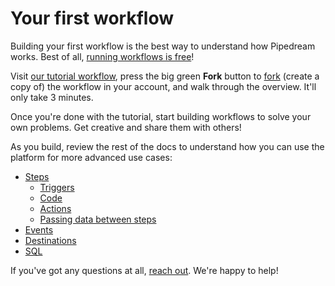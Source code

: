 # Your first workflow

Building your first workflow is the best way to understand how Pipedream works. Best of all, [running workflows is free](/pricing/)!

Visit [our tutorial workflow](https://pipedream.com/@tod/use-http-requests-to-trigger-a-workflow-p_6lCy5y/readme), press the big green **Fork** button to [fork](/workflows/fork/) (create a copy of) the workflow in your account, and walk through the overview. It'll only take 3 minutes.

Once you're done with the tutorial, start building workflows to solve your own problems. Get creative and share them with others!

As you build, review the rest of the docs to understand how you can use the platform for more advanced use cases:

- [Steps](/workflows/steps/)
  - [Triggers](/workflows/steps/triggers/)
  - [Code](/workflows/steps/code/)
  - [Actions](/workflows/steps/actions/)
  - [Passing data between steps](/workflows/steps/triggers/)
- [Events](/workflows/events/)
- [Destinations](/destinations/)
- [SQL](/destinations/sql/)

If you've got any questions at all, [reach out](/support/). We're happy to help!

